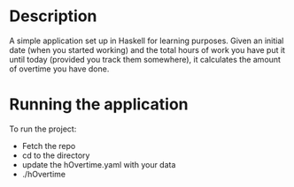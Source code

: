 # Description
A simple application set up in Haskell for learning purposes. Given an initial date (when you started working) and the total hours of work you have put it until today (provided you track them somewhere), it calculates the amount of overtime you have done.

# Running the application
To run the project:
* Fetch the repo
* cd to the directory
* update the hOvertime.yaml with your data
* ./hOvertime
